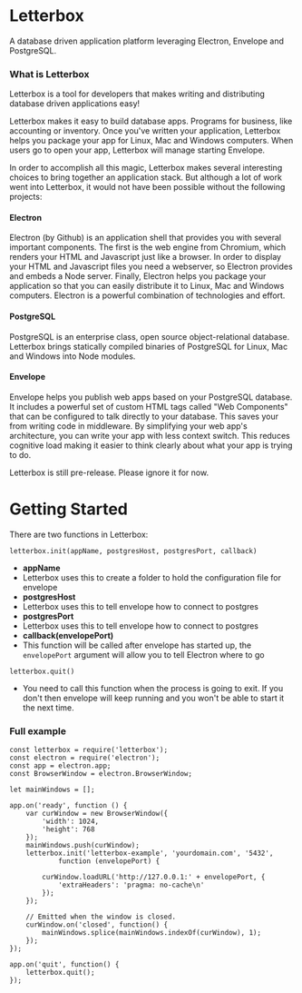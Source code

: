 # Letterbox
A database driven application platform leveraging Electron, Envelope and PostgreSQL.

### What is Letterbox
Letterbox is a tool for developers that makes writing and distributing database driven applications easy!

Letterbox makes it easy to build database apps. Programs for business, like accounting or inventory. Once you've written your application, Letterbox helps you package your app for Linux, Mac and Windows computers. When users go to open your app, Letterbox will manage starting Envelope.

In order to accomplish all this magic, Letterbox makes several interesting choices to bring together an application stack. But although a lot of work went into Letterbox, it would not have been possible without the following projects:

#### Electron 
Electron (by Github) is an application shell that provides you with several important components. The first is the web engine from Chromium, which renders your HTML and Javascript just like a browser. In order to display your HTML and Javascript files you need a webserver, so Electron provides and embeds a Node server. Finally, Electron helps you package your application so that you can easily distribute it to Linux, Mac and Windows computers. Electron is a powerful combination of technologies and effort.

#### PostgreSQL
PostgreSQL is an enterprise class, open source object-relational database. Letterbox brings statically compiled binaries of PostgreSQL for Linux, Mac and Windows into Node modules.

#### Envelope
Envelope helps you publish web apps based on your PostgreSQL database. It includes a powerful set of custom HTML tags called "Web Components" that can be configured to talk directly to your database. This saves your from writing code in middleware. By simplifying your web app's architecture, you can write your app with less context switch. This reduces cognitive load making it easier to think clearly about what your app is trying to do.

Letterbox is still pre-release. Please ignore it for now.

# Getting Started

There are two functions in Letterbox:

`letterbox.init(appName, postgresHost, postgresPort, callback)`
- **appName**
 - Letterbox uses this to create a folder to hold the configuration file for envelope
- **postgresHost**
 - Letterbox uses this to tell envelope how to connect to postgres
- **postgresPort**
 - Letterbox uses this to tell envelope how to connect to postgres
- **callback(envelopePort)**
 - This function will be called after envelope has started up, the `envelopePort` argument will allow you to tell Electron where to go


`letterbox.quit()`
- You need to call this function when the process is going to exit. If you don't then envelope will keep running and you won't be able to start it the next time.

### Full example

	const letterbox = require('letterbox');
	const electron = require('electron');
	const app = electron.app;
	const BrowserWindow = electron.BrowserWindow;

	let mainWindows = [];

	app.on('ready', function () {
		var curWindow = new BrowserWindow({
			'width': 1024,
			'height': 768
		});
		mainWindows.push(curWindow);
		letterbox.init('letterbox-example', 'yourdomain.com', '5432',
				function (envelopePort) {

			curWindow.loadURL('http://127.0.0.1:' + envelopePort, {
				'extraHeaders': 'pragma: no-cache\n'
			});
		});

		// Emitted when the window is closed.
		curWindow.on('closed', function() {
			mainWindows.splice(mainWindows.indexOf(curWindow), 1);
		});
	});

	app.on('quit', function() {
		letterbox.quit();
	});
  
